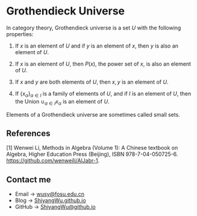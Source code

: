 # Grothendieck Universe

<script src="https://cdn.mathjax.org/mathjax/latest/MathJax.js?config=TeX-AMS-MML_HTMLorMML" type="text/javascript"></script> <script type="text/x-mathjax-config"> MathJax.Hub.Config({ tex2jax: { skipTags: ['script', 'noscript', 'style', 'textarea', 'pre'], inlineMath: [['$','$']] } }); </script>

In category theory, Grothendieck universe is a set $U$ with the following properties:

1. If $x$ is an element of $U$ and if $y$ is an element of $x$, then $y$ is also an element of $U$.

2. If $x$ is an element of $U$, then $P(x)$, the power set of $x$, is also an element of $U$.

3. If $x$ and $y$ are both elements of $U$, then ${x,y}$ is an element of $U$.

4. If $\{ x_{\alpha} \}_{\alpha \in I}$ is a family of elements of $U$, and if $I$ is an element of $U$, then the Union $\cup_{\alpha \in I} x_{\alpha}$ is an element of $U$.

Elements of a Grothendieck universe are sometimes called small sets.

## References

[1] Wenwei Li, Methods in Algebra (Volume 1): A Chinese textbook on Algebra, Higher Education Press (Beijing), ISBN 978-7-04-050725-6. https://github.com/wenweili/AlJabr-1.

## Contact me

* Email -> <wusy@fosu.edu.cn>
* Blog -> [ShiyangWu.github.io](https://shiyangwu.github.io/)
* GitHub -> [ShiyangWu@github.io](https://github.com/ShiyangWu/ShiyangWu.github.io/blob/master/README.md)

